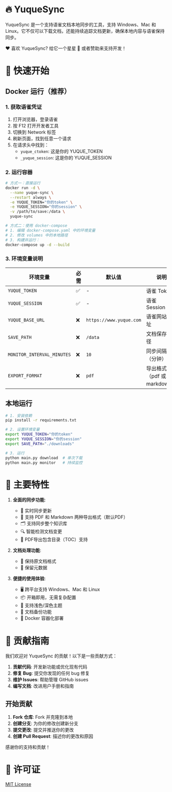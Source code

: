 # 🔥 YuqueSync

YuqueSync 是一个支持语雀文档本地同步的工具，支持 Windows、Mac 和 Linux。它不仅可以下载文档，还能持续追踪文档更新，确保本地内容与语雀保持同步。


❤️ 喜欢 YuqueSync? 给它一个星星 🌟 或者赞助来支持开发！

# 🚀 快速开始

## Docker 运行（推荐）

### 1. 获取语雀凭证

1. 打开浏览器，登录语雀
2. 按 F12 打开开发者工具
3. 切换到 Network 标签
4. 刷新页面，找到任意一个请求
5. 在请求头中找到：
   - `yuque_ctoken`: 这是你的 YUQUE_TOKEN
   - `_yuque_session`: 这是你的 YUQUE_SESSION

### 2. 运行容器

```bash
# 方式一：直接运行
docker run -d \
  --name yuque-sync \
  --restart always \
  -e YUQUE_TOKEN="你的token" \
  -e YUQUE_SESSION="你的session" \
  -v /path/to/save:/data \
  yuque-sync

# 方式二：使用 docker-compose
# 1. 编辑 docker-compose.yaml 中的环境变量
# 2. 修改 volumes 中的本地路径
# 3. 构建并运行：
docker-compose up -d --build
```

### 3. 环境变量说明

| 环境变量 | 必需 | 默认值 | 说明 |
|---------|------|--------|------|
| `YUQUE_TOKEN` | ✅ | - | 语雀 Token |
| `YUQUE_SESSION` | ✅ | - | 语雀 Session |
| `YUQUE_BASE_URL` | ❌ | `https://www.yuque.com` | 语雀网站地址 |
| `SAVE_PATH` | ❌ | `/data` | 文档保存路径 |
| `MONITOR_INTERVAL_MINUTES` | ❌ | `10` | 同步间隔（分钟） |
| `EXPORT_FORMAT` | ❌ | `pdf` | 导出格式（pdf 或 markdown） |

## 本地运行

```bash
# 1. 安装依赖
pip install -r requirements.txt

# 2. 设置环境变量
export YUQUE_TOKEN="你的token"
export YUQUE_SESSION="你的session"
export SAVE_PATH="./downloads"

# 3. 运行
python main.py download  # 单次下载
python main.py monitor   # 持续监控
```

# 🌟 主要特性

1. **全面的同步功能**:
   * 🔄 实时同步更新
   * 📄 支持 PDF 和 Markdown 两种导出格式（默认PDF）
   * 🗂️ 支持同步整个知识库
   * 🔍 智能检测文档变更
   * 📖 PDF导出包含目录（TOC）支持
   
2. **文档处理功能**:
   * 📝 保持原文档格式
   * 🔄 保留元数据

3. **便捷的使用体验**:
   * 🖥️ 跨平台支持 Windows、Mac 和 Linux
   * 📦 开箱即用，无需复杂配置
   * 🎨 支持浅色/深色主题
   * 💾 文档备份功能
   * 🐳 Docker 容器化部署

# 🤝 贡献指南

我们欢迎对 YuqueSync 的贡献！以下是一些贡献方式：

1. **贡献代码**: 开发新功能或优化现有代码
2. **修复 Bug**: 提交你发现的任何 bug 修复
3. **维护 Issues**: 帮助管理 GitHub issues
5. **编写文档**: 改进用户手册和指南

## 开始贡献

1. **Fork 仓库**: Fork 并克隆到本地
2. **创建分支**: 为你的修改创建新分支
3. **提交更改**: 提交并推送你的更改
4. **创建 Pull Request**: 描述你的更改和原因

感谢你的支持和贡献！

# 📃 许可证

[MIT License](https://opensource.org/license/mit)
